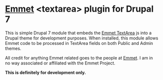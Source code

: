 # [Emmet](http://emmet.io) &lt;textarea&gt; plugin for Drupal 7

This is simple Drupal 7 module that embeds the [Emmet TextArea](https://github.com/emmetio/textarea) js into a Drupal theme for development purposes. When installed, this module allows Emmet code to be processed in TextArea fields on both Public and Admin themes.
  
 All credit for anything Emmet related goes to the people at [Emmet](http://emmet.io). I am in no way associated or affiliated with the Emmet Project.

**This is definitely for development only.**


